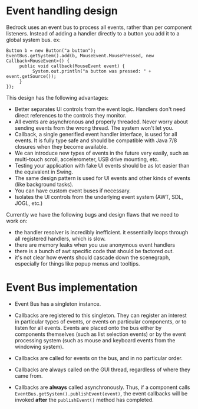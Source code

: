 # Event handling design #

Bedrock uses an event bus to process all events, rather than per component listeners.  Instead of adding a handler directly to a button you add it to a global system bus. ex:

```
Button b = new Button("a button");
EventBus.getSystem().add(b, MouseEvent.MousePressed, new Callback<MouseEvent>() {
     public void callback(MouseEvent event) {
          System.out.println("a button was pressed: " + event.getSource());
     }
});
```

This design has the following advantages:

  * Better separates UI controls from the event logic. Handlers don't need direct references to the controls they monitor.
  * All events are asynchronous and properly threaded. Never worry about sending events from the wrong thread. The system won't let you.
  * Callback, a single generified event handler interface, is used for all events. It is fully type safe and should be compatible with Java 7/8 closures when they become available.
  * We can introduce new types of events in the future very easily, such as multi-touch scroll, accelerometer, USB drive mounting, etc.
  * Testing your application with fake UI events should be as lot easier than the equivalent in Swing.
  * The same design pattern is used for UI events and other kinds of events (like background tasks).
  * You can have custom event buses if necessary.
  * Isolates the UI controls from the underlying event system (AWT, SDL, JOGL, etc.)


Currently we have the following bugs and design flaws that we need to work on:

  * the handler resolver is incredibly inefficient. it essentially loops through all registered handlers, which is slow.
  * there are memory leaks when you use anonymous event handlers
  * there is a bunch of awt specific code that should be factored out.
  * it's not clear how events should cascade down the scenegraph, especially for things like popup menus and tooltips.



# Event Bus implementation #

  * Event Bus has a singleton instance.

  * Callbacks are registered to this singleton. They can register an interest in particular types of events, or events on particular components, or to listen for all events.
Events are placed onto the bus either by components themselves (such as list selection events) or by the event processing system (such as mouse and keyboard events from the windowing system).

  * Callbacks are called for events on the bus, and in no particular order.

  * Callbacks are always called on the GUI thread, regardless of where they came from.

  * Callbacks are **always** called asynchronously.  Thus, if a component calls `EventBus.getSystem().publishEvent(event)`, the event callbacks will be invoked **after** the `publishEvent()` method has completed.